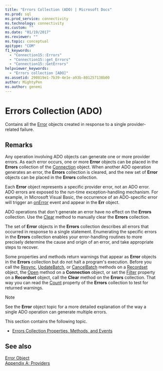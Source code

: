 ```yaml
---
title: "Errors Collection (ADO) | Microsoft Docs"
ms.prod: sql
ms.prod_service: connectivity
ms.technology: connectivity
ms.custom: ""
ms.date: "01/19/2017"
ms.reviewer: ""
ms.topic: conceptual
apitype: "COM"
f1_keywords: 
  - "Connection15::Errors"
  - "Connection15::get_Errors"
  - "Connection15::GetErrors"
helpviewer_keywords: 
  - "Errors collection [ADO]"
ms.assetid: 290819e1-7b39-4e1e-a93b-801257138b00
author: MightyPen
ms.author: genemi
---
```

# Errors Collection (ADO)
Contains all the [Error](../../../ado/reference/ado-api/error-object.md) objects created in response to a single provider-related failure.  
  
## Remarks  
 Any operation involving ADO objects can generate one or more provider errors. As each error occurs, one or more **Error** objects can be placed in the **Errors** collection of the [Connection](../../../ado/reference/ado-api/connection-object-ado.md) object. When another ADO operation generates an error, the **Errors** collection is cleared, and the new set of **Error** objects can be placed in the **Errors** collection.  
  
 Each **Error** object represents a specific provider error, not an ADO error. ADO errors are exposed to the run-time exception-handling mechanism. For example, in Microsoft Visual Basic, the occurrence of an ADO-specific error will trigger an [onError](../../../ado/reference/rds-api/onerror-event-rds.md) event and appear in the **Err** object.  
  
 ADO operations that don't generate an error have no effect on the **Errors** collection. Use the [Clear](../../../ado/reference/ado-api/clear-method-ado.md) method to manually clear the **Errors** collection.  
  
 The set of **Error** objects in the **Errors** collection describes all errors that occurred in response to a single statement. Enumerating the specific errors in the **Errors** collection enables your error-handling routines to more precisely determine the cause and origin of an error, and take appropriate steps to recover.  
  
 Some properties and methods return warnings that appear as **Error** objects in the **Errors** collection but do not halt a program's execution. Before you call the [Resync](../../../ado/reference/ado-api/resync-method.md), [UpdateBatch](../../../ado/reference/ado-api/updatebatch-method.md), or [CancelBatch](../../../ado/reference/ado-api/cancelbatch-method-ado.md) methods on a [Recordset](../../../ado/reference/ado-api/recordset-object-ado.md) object, the [Open](../../../ado/reference/ado-api/open-method-ado-connection.md) method on a **Connection** object, or set the [Filter](../../../ado/reference/ado-api/filter-property.md) property on a **Recordset** object, call the **Clear** method on the **Errors** collection. That way you can read the [Count](../../../ado/reference/ado-api/count-property-ado.md) property of the **Errors** collection to test for returned warnings.  
  
> [!NOTE]
>  See the **Error** object topic for a more detailed explanation of the way a single ADO operation can generate multiple errors.  
  
 This section contains the following topic.  
  
-   [Errors Collection Properties, Methods, and Events](../../../ado/reference/ado-api/errors-collection-properties-methods-and-events.md)  
  
## See also  
 [Error Object](../../../ado/reference/ado-api/error-object.md)   
 [Appendix A: Providers](../../../ado/guide/appendixes/appendix-a-providers.md)
